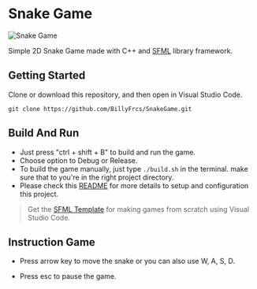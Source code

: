 <h1>Snake Game</h1>

![Snake Game](https://github.com/BillyFrcs/SnakeGame/blob/master/assets/example/Snake.png)

<!--
![Snake Game](https://github.com/BillyFrcs/SnakeGame/blob/master/assets/example/SnakeGameSample.png)
-->

Simple 2D Snake Game made with C++ and [SFML](https://www.sfml-dev.org/index.php) library framework.

## Getting Started

Clone or download this repository, and then open in Visual Studio Code.

```
git clone https://github.com/BillyFrcs/SnakeGame.git
```

## Build And Run

- Just press "ctrl + shift + B" to build and run the game.
- Choose option to Debug or Release.
- To build the game manually, just type `./build.sh` in the terminal. make sure that to you're in the right project directory.
- Please check this [README](https://github.com/BillyFrcs/SnakeGame/blob/master/Template/README.md) for more details to setup and configuration this project.

> Get the [SFML Template](https://github.com/andrew-r-king/sfml-vscode-boilerplate) for making games from scratch using Visual Studio Code.

## Instruction Game

- Press arrow key to move the snake or you can also use W, A, S, D.

- Press esc to pause the game.
